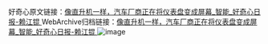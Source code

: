 好奇心原文链接：[像直升机一样，汽车厂商正在将仪表盘变成屏幕_智能_好奇心日报-赖江锟 ](https://www.qdaily.com/articles/11373.html)
WebArchive归档链接：[像直升机一样，汽车厂商正在将仪表盘变成屏幕_智能_好奇心日报-赖江锟 ](http://web.archive.org/web/20190623164410/https://www.qdaily.com/articles/11373.html)
![image](http://ww3.sinaimg.cn/large/007d5XDply1g3wgson7h1j30u03364qp)